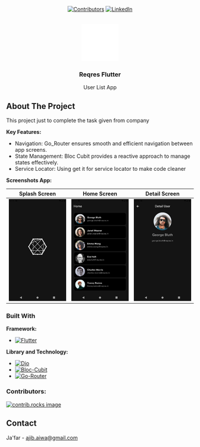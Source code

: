 <a id="readme-top"></a>

<div align="center">

[![Contributors][contributors-shield]][contributors-url]
[![LinkedIn][linkedin-shield]][linkedin-url]

</div>
<!-- PROJECT LOGO -->
<br />
<div align="center">
  <a href="https://github.com/jafar144/ReqresFlutter">
    <img src="assets/images/app_logo.png" alt="Logo" width="100" height="100">
  </a>

  <h3 align="center">Reqres Flutter</h3>

  <p align="center">
    User List App
    <br />
  </p>
</div>

<!-- TABLE OF CONTENTS -->
<!-- <details>
  <summary>Table of Contents</summary>
  <ol>
    <li>
      <a href="#about-the-project">About The Project</a>
      <ul>
        <li><a href="#built-with">Built With</a></li>
      </ul>
    </li>
    <li><a href="#contributing">Contributing</a></li>
    <li><a href="#contact">Contact</a></li>
  </ol>
</details> -->

<!-- ABOUT THE PROJECT -->
## About The Project

This project just to complete the task given from company

**Key Features:**
- Navigation: Go_Router ensures smooth and efficient navigation between app screens.
- State Management: Bloc Cubit provides a reactive approach to manage states effectively.
- Service Locator: Using get it for service locator to make code cleaner

**Screenshots App:**
<div align="center">
  
| Splash Screen | Home Screen | Detail Screen |
|:--------------:|:------------:|:---------------:|
| <img src="screenshots/splash.png" alt="Splash Screen" width="200"> | <img src="screenshots/home.png" alt="Home Screen" width="200"> | <img src="screenshots/detail.png" alt="Detail Screen" width="200"> |

</div>

### Built With

**Framework:**
* [![Flutter][Flutter]][Flutter-url]

**Library and Technology:**
* [![Dio][Dio]][Dio-url]
* [![Bloc-Cubit][Bloc]][Bloc-url]
* [![Go-Router][Go-Router]][Go-Router-url]

<!-- CONRTIBUTORS -->
### Contributors:

<a href="https://github.com/jafar144/ReqresFlutter/graphs/contributors">
  <img src="https://contrib.rocks/image?repo=jafar144/ReqresFlutter" alt="contrib.rocks image" />
</a>

<!-- <p align="right">(<a href="#readme-top">back to top</a>)</p> -->

<!-- CONTACT -->
## Contact

Ja'far - ajib.aiwa@gmail.com

<!-- MARKDOWN LINKS & IMAGES -->
<!-- https://www.markdownguide.org/basic-syntax/#reference-style-links -->
[contributors-shield]: https://img.shields.io/github/contributors/jafar144/ReqresFlutter.svg?style=for-the-badge
[contributors-url]: https://github.com/othneildrew/Best-README-Template/graphs/contributors
[linkedin-shield]: https://img.shields.io/badge/-LinkedIn-black.svg?style=for-the-badge&logo=linkedin&colorB=555
[linkedin-url]: https://www.linkedin.com/in/jafarrmu/
[product-screenshot]: images/screenshot.png
[Flutter]: https://img.shields.io/badge/Flutter-20232A?style=for-the-badge&logo=flutter&logoColor=61DAFB
[Flutter-url]: https://flutter.dev/
[Dio]: https://img.shields.io/badge/Dio-20232A?style=for-the-badge&logo=dio&logoColor=61DAFB
[Dio-url]: https://pub.dev/packages/dio
[Bloc]: https://img.shields.io/badge/Bloc--Cubit-20232A?style=for-the-badge&logo=bloc&logoColor=61DAFB
[Bloc-url]: https://pub.dev/packages/bloc
[Go-Router]: https://img.shields.io/badge/Go--Router-20232A?style=for-the-badge&logo=bloc&logoColor=61DAFB
[Go-Router-url]: https://pub.dev/packages/go_router
